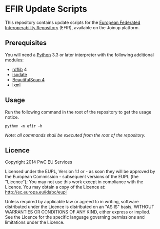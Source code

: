 EFIR Update Scripts
====================

This repository contains update scripts for the
[European Federated Interoperability Repository][EFIR] (EFIR),
available on the Joinup platform.

[EFIR]: https://joinup.ec.europa.eu/catalogue/repository


Prerequisites
--------------

You will need a [Python][] 3.3 or later interpreter with the following
additional modules:

* [rdflib][] 4
* [isodate][]
* [BeautifulSoup 4][]
* [lxml][]

[Python]: http://python.org/
[rdflib]: https://pypi.python.org/pypi/rdflib
[isodate]: https://pypi.python.org/pypi/isodate
[BeautifulSoup 4]: https://pypi.python.org/pypi/beautifulsoup4
[lxml]: https://pypi.python.org/pypi/lxml


Usage
------

Run the following command in the root of the repository to get the usage notice.

    python -m efir -h

*Note: all commands shall be executed from the root of the repository.*


Licence
--------

Copyright 2014 PwC EU Services

Licensed under the EUPL, Version 1.1 or - as soon they
will be approved by the European Commission - subsequent
versions of the EUPL (the "Licence");
You may not use this work except in compliance with the
Licence.
You may obtain a copy of the Licence at:
<http://ec.europa.eu/idabc/eupl>

Unless required by applicable law or agreed to in
writing, software distributed under the Licence is
distributed on an "AS IS" basis,
WITHOUT WARRANTIES OR CONDITIONS OF ANY KIND, either
express or implied.
See the Licence for the specific language governing
permissions and limitations under the Licence.
